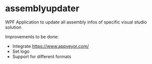 # assemblyupdater
WPF Application to update all assembly infos of specific visual studio solution


Improvements to be done:
- Integrate https://www.appveyor.com/
- Set logo
- Support for different formats
